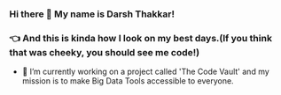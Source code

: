 ### Hi there 👋 My name is Darsh Thakkar!

### :point_left: And this is kinda how I look on my best days.(If you think that was cheeky, you should see me code!)

- 🔭 I’m currently working on a project called 'The Code Vault' and my mission is to make Big Data Tools accessible to everyone.

<!--
**darshth/darshth** is a ✨ _special_ ✨ repository because its `README.md` (this file) appears on your GitHub profile.

Here are some ideas to get you started:

- 🔭 I’m currently working on ...
- 🌱 I’m currently learning ...
- 👯 I’m looking to collaborate on ...
- 🤔 I’m looking for help with ...
- 💬 Ask me about ...
- 📫 How to reach me: ...
- 😄 Pronouns: ...
- ⚡ Fun fact: ...
-->

